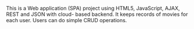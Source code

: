 This is a Web application (SPA) project using HTML5, JavaScript, AJAX, REST and JSON with cloud-
based backend. It keeps records of movies for each user. Users can do simple CRUD operations.  
